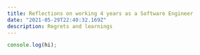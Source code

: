 ```yaml
---
title: Reflections on working 4 years as a Software Engineer
date: "2021-05-29T22:40:32.169Z"
description: Regrets and learnings
---
```


```js
console.log(hi);
```
